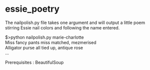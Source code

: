 essie_poetry
============

The nailpolish.py file takes one argument and will output a little poem stirring Essie nail colors and following the name entered.

$>python nailpolish.py marie-charlotte  
Miss fancy pants miss matched, mezmerised  
Alligator purse all tied up, antique rose  
...

Prerequisites : BeautifulSoup
